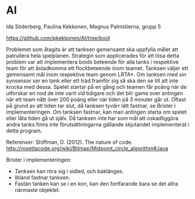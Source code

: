 # AI

Ida Söderberg, Paulina Kekkonen, Magnus Palmstierna, grupp 5

https://github.com/pkekkonen/AI/tree/boid

Problemet som åtagits är att tanksen gemensamt ska uppfylla målet att patrullera hela spelplanen. Strategin som applicerades för att lösa detta problem var att implementera boids beteende för alla tanks i respektive team för att åstadkomma ett flockbeteende inom teamet. Tanksen väljer ett gemensamt mål inom respektive team genom LRTA*. Om tanksen med sin synsensor ser en tank eller ett träd framför sig så ska den se till att inte krocka med dessa. Spelet startar på en gång och teamen får poäng när de utforskar en nod de inte varit vid tidigare och det blir game over antingen när ett team nått över 200 poäng eller när tiden på 3 minuter går ut. Oftast på grund av att tiden tar slut, då tanksen tyvärr lätt fastnar, se Brister i implementeringen. Om tanksen fastnar, kan man antingen starta om spelet eller låta tiden gå ut själv. Då tanksen inte har som mål att oskadliggöra andra tanks finns inte förutsättningarna gällande skjutandet implementerat i detta program. 

Referenser:
Shiffman, D. (2012). The nature of code.
http://rosettacode.org/wiki/Bitmap/Midpoint_circle_algorithm#Java


Brister i implementeringen:
- Tanksen kan röra sig i sidled, och baklänges.
- Ibland fastnar tanksen.
- Fastän tanken kan se i en kon, kan den fortfarande bara se det allra närmaste objektet.

